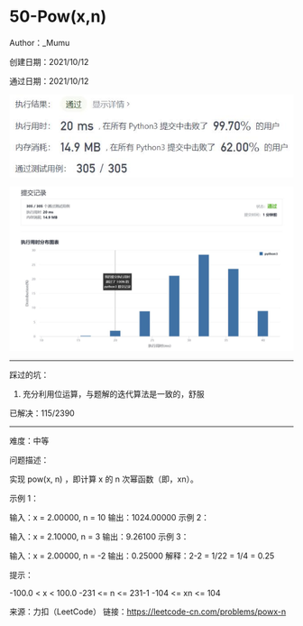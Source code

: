 # 50-Pow(x,n)

Author：_Mumu

创建日期：2021/10/12

通过日期：2021/10/12

![](./通过截图2.jpg)

![](./通过截图1.jpg)

*****

踩过的坑：

1. 充分利用位运算，与题解的迭代算法是一致的，舒服

已解决：115/2390

*****

难度：中等

问题描述：

实现 pow(x, n) ，即计算 x 的 n 次幂函数（即，xn）。

 

示例 1：

输入：x = 2.00000, n = 10
输出：1024.00000
示例 2：

输入：x = 2.10000, n = 3
输出：9.26100
示例 3：

输入：x = 2.00000, n = -2
输出：0.25000
解释：2-2 = 1/22 = 1/4 = 0.25


提示：

-100.0 < x < 100.0
-231 <= n <= 231-1
-104 <= xn <= 104

来源：力扣（LeetCode）
链接：https://leetcode-cn.com/problems/powx-n
